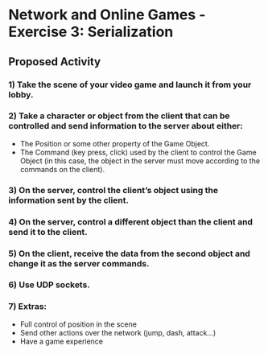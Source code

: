 # Network and Online Games - Exercise 3: Serialization

## Proposed Activity

### 1) Take the scene of your video game and launch it from your lobby. 

### 2) Take a character or object from the client that can be controlled and send information to the server about either: 

* The Position or some other property of the Game Object.
* The Command (key press, click) used by the client to control the Game Object (in this case, the object in the server must move according to the commands on the client).

### 3) On the server, control the client’s object using the information sent by the client.

### 4) On the server, control a different object than the client and send it to the client.

### 5) On the client, receive the data from the second object and change it as the server commands.

### 6) Use UDP sockets.

### 7) Extras: 

* Full control of position in the scene 
* Send other actions over the network (jump, dash, attack...) 
* Have a game experience
